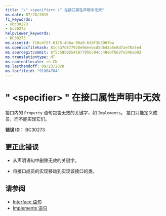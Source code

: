```yaml
---
title: "\" <specifier> \" 在接口属性声明中无效"
ms.date: 07/20/2015
f1_keywords:
- vbc30273
- bc30273
helpviewer_keywords:
- BC30273
ms.assetid: f10c4f5f-6176-4dba-99a9-b58f3b390fba
ms.openlocfilehash: 81c4a7d877928e04eebcd5d643a5e8d7ae70a5e4
ms.sourcegitcommit: bf5c5850654187705bc94cc40ebfb62fe346ab02
ms.translationtype: MT
ms.contentlocale: zh-CN
ms.lasthandoff: 09/23/2020
ms.locfileid: "91064704"
---
```

# <a name="specifier-is-not-valid-on-an-interface-property-declaration"></a>" \<specifier> " 在接口属性声明中无效

接口内的 `Property` 语句包含无效的关键字，如 `Implements`。 接口只能定义成员，而不能实现它们。  
  
 **错误 ID：** BC30273  
  
## <a name="to-correct-this-error"></a>更正此错误  
  
- 从声明语句中删除无效的关键字。  
  
- 将接口成员的实现移动到实现该接口的类。  
  
## <a name="see-also"></a>请参阅

- [Interface 语句](../language-reference/statements/interface-statement.md)
- [Implements 语句](../language-reference/statements/implements-statement.md)
